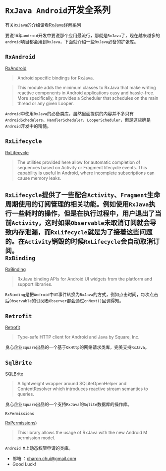 `RxJava Android`开发全系列
===

有关`RxJava`的介绍请看[RxJava详解系列](https://github.com/CharonChui/AndroidNote/blob/master/AdavancedPart/RxJava%E8%AF%A6%E8%A7%A3(%E4%B8%8A).md)

要说16年`android`开发中要说那个应用最流行，那就是`RxJava`了，现在越来越多的`android`项目都会用到`RxJava`，下面就介绍一些`RxJava`必备的扩张库。 

`RxAndroid`
---

[RxAndroid](https://github.com/ReactiveX/RxAndroid)

> Android specific bindings for RxJava.

> This module adds the minimum classes to RxJava that make writing reactive components in Android applications easy and hassle-free. More specifically, it provides a Scheduler that schedules on the main thread or any given Looper.

`Android`中使用`RxJava`的必备类库，虽然里面提供的内容并不多只有`AndroidSchedulers`、`HandlerScheduler`、`LooperScheduler`，但是这些确是`Android`开发中的精髓。 

`RxLifecycle`
---

[RxLifecycle](https://github.com/trello/RxLifecycle)

> The utilities provided here allow for automatic completion of sequences based on Activity or Fragment lifecycle events. This capability is useful in Android, where incomplete subscriptions can cause memory leaks.

`RxLifecycle`提供了一些配合`Activity`、`Fragment`生命周期使用的订阅管理的相关功能。例如使用`RxJava`执行一些耗时的操作，但是在执行过程中，用户退出了当前`Activity`，这时如果`Observable`未取消订阅就会导致内存泄漏，而`RxLifecycle`就是为了接着这些问题的。在`Activity`销毁的时候`RxLifecycle`会自动取消订阅。   
`RxBinding`
---

[RxBinding](https://github.com/JakeWharton/RxBinding)

> RxJava binding APIs for Android UI widgets from the platform and support libraries.

`RxBinding`是把`Android`中`UI`事件转换为`RxJava`的方式，例如点击时间，每次点击后`Observable`的订阅者`Observer`都会通过`onNext()`回调得知。  

`Retrofit`
---

[Retrofit](https://github.com/square/retrofit)

> Type-safe HTTP client for Android and Java by Square, Inc.

良心企业`Square`出品的一个基于`OkHttp`的网络请求类库，完美支持`RxJava`。 

`SqlBrite`
---

[SQLBrite](https://github.com/square/sqlbrite)

> A lightweight wrapper around SQLiteOpenHelper and ContentResolver which introduces reactive stream semantics to queries.

良心企业`Square`出品的一个支持`RxJava`的`Sqlite`数据库的操作库。 

`RxPermissions`

[RxPermissions)](https://github.com/tbruyelle/RxPermissions)

> This library allows the usage of RxJava with the new Android M permission model.

`Android M`上动态权限申请的类库。



- 邮箱 ：charon.chui@gmail.com  
- Good Luck! 
